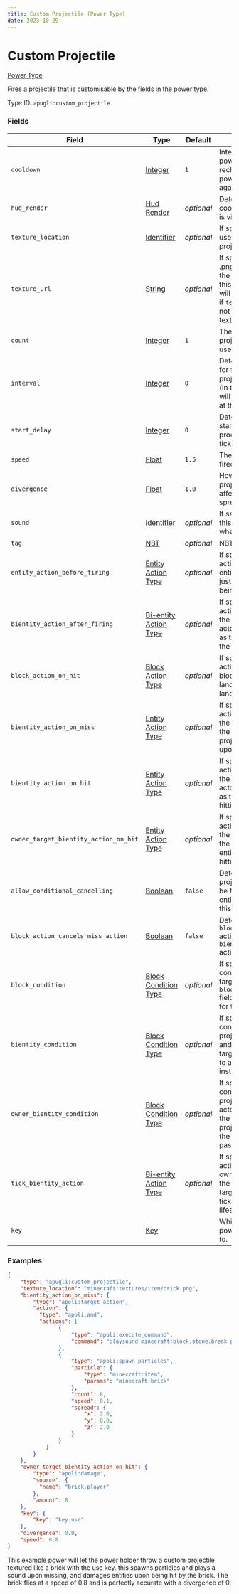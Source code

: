 ```yaml
---
title: Custom Projectile (Power Type)
date: 2023-10-29
---
```


# Custom Projectile

[Power Type](../power_types.md)

Fires a projectile that is customisable by the fields in the power type.

Type ID: `apugli:custom_projectile`


### Fields

Field | Type | Default | Description
------|------|---------|------------
`cooldown` | [Integer](https://origins.readthedocs.io/en/latest/types/data_types/integer/) | `1` | Interval of ticks this power needs to recharge before the power can be triggered again.
`hud_render` | [Hud Render](https://origins.readthedocs.io/en/latest/types/data_types/hud_render/) | *optional* | Determines how the cooldown of this power is visualized on the HUD.
`texture_location` | [Identifier](https://origins.readthedocs.io/en/latest/types/data_types/identifier/) | *optional* | If specified, the texture used for the custom projectile.
`texture_url` | [String](https://origins.readthedocs.io/en/latest/types/data_types/string/) | *optional* | If specified, the url to a .png file imported into the game as a texture for this power's use. This will be used as a fallback if `texture_location` is not specified or if a texture is not present.
`count` | [Integer](https://origins.readthedocs.io/en/latest/types/data_types/integer/) | `1` | The amount of projectiles to fire each use.
`interval` | [Integer](https://origins.readthedocs.io/en/latest/types/data_types/integer/) | `0` | Determines the interval for firing multiple projectiles consecutively (in ticks). If set to 0, it will fire all the projectiles at the same tick.
`start_delay` | [Integer](https://origins.readthedocs.io/en/latest/types/data_types/integer/) | `0` | Determines how long the start of the firing process is delayed (in ticks).
`speed` | [Float](https://origins.readthedocs.io/en/latest/types/data_types/float/) | `1.5` | The speed applied to the fired projectile.
`divergence` | [Float](https://origins.readthedocs.io/en/latest/types/data_types/float/) | `1.0` | How much each projectile fired is affected by random spread.
`sound` | [Identifier](https://origins.readthedocs.io/en/latest/types/data_types/identifier/) | *optional* | If set, the sound with this ID will be played when the power is used.
`tag` | [NBT](https://origins.readthedocs.io/en/latest/types/data_types/nbt/) | *optional* | NBT data of the entity.
`entity_action_before_firing` | [Entity Action Type](../entity_action_types.md) | *optional* | If specified, the entity action to execute on the entity firing the projectile just prior to the projectile being created.
`bientity_action_after_firing` | [Bi-entity Action Type](../bientity_action_types.md) | *optional* | If specified, the bi-entity action to execute with the projectile owner the actor, and the projectile as the target as soon as the projectile is created.
`block_action_on_hit` | [Block Action Type](../block_action_types.md) | *optional* | If specified, the block action to execute on the block the projectile lands on upon having it land on it.
`bientity_action_on_miss` | [Entity Action Type](../entity_action_types.md) | *optional* | If specified, the bi-entity action to execute with the projectile owner as the actor, and the projectile as the target upon missing.
`bientity_action_on_hit` | [Entity Action Type](../entity_action_types.md) | *optional* | If specified, the bi-entity action to execute with the projectile as the actor, and the hit entity as the target upon hitting an entity.
`owner_target_bientity_action_on_hit` | [Entity Action Type](../entity_action_types.md) | *optional* | If specified, the bi-entity action to execute with the projectile owner as the actor, and the hit entity as the target upon hitting an entity.
`allow_conditional_cancelling` | [Boolean](https://origins.readthedocs.io/en/latest/types/data_types/boolean/) | `false` | Determines if extra projectiles will no longer be fired as soon as the entity no longer meets this power's condition.
`block_action_cancels_miss_action` | [Boolean](https://origins.readthedocs.io/en/latest/types/data_types/boolean/) | `false` | Determines if the `block_action_on_hit` action will cancel the `bientity_action_on_miss` action.
`block_condition` | [Block Condition Type](../block_condition_types.md) | *optional* | If specified, the block condition that the block targeted by the `block_action_on_hit` field must meet in order for that to run.
`bientity_condition` | [Block Condition Type](../block_condition_types.md) | *optional* | If specified, the bi-entity condition with the projectile as the actor and the target as the target for the projectile to actually hit the target instead of pass through.
`owner_bientity_condition` | [Block Condition Type](../block_condition_types.md) | *optional* | If specified, the bi-entity condition with the projectile owner as the actor and the target as the target for the projectile to actually hit the target instead of pass through.
`tick_bientity_action` | [Bi-entity Action Type](../bientity_action_types.md) | *optional* | If specified, the bi-entity action with the projectile owner as the actor, and the projectile as the target that is run each tick of the projectile's lifespan.
`key` | [Key](https://origins.readthedocs.io/en/latest/types/data_types/key/) |  | Which active key this power should respond to.


### Examples

```json
{
    "type": "apugli:custom_projectile",
    "texture_location": "minecraft:textures/item/brick.png",
    "bientity_action_on_miss": {
        "type": "apoli:target_action",
        "action": {
          "type": "apoli:and",
          "actions": [
                {
                    "type": "apoli:execute_command",
                    "command": "playsound minecraft:block.stone.break player @a ~ ~ ~ 1 0.7"
                },
                {
                    "type": "apoli:spawn_particles",
                    "particle": {
                        "type": "minecraft:item",
                        "params": "minecraft:brick"
                    },
                    "count": 8,
                    "speed": 0.1,
                    "spread": {
                        "x": 2.0,
                        "y": 0.0,
                        "z": 2.0
                    }
                }
            ]
        }
    },
    "owner_target_bientity_action_on_hit": {
        "type": "apoli:damage",
        "source": {
          "name": "brick.player"
        },
        "amount": 8
    },
    "key": {
        "key": "key.use"
    },    
    "divergence": 0.0,
    "speed": 0.8
}
```
This example power will let the power holder throw a custom projectile textured like a brick with the use key. this spawns particles and plays a sound upon missing, and damages entities upon being hit by the brick. The brick flies at a speed of 0.8 and is perfectly accurate with a divergence of 0.